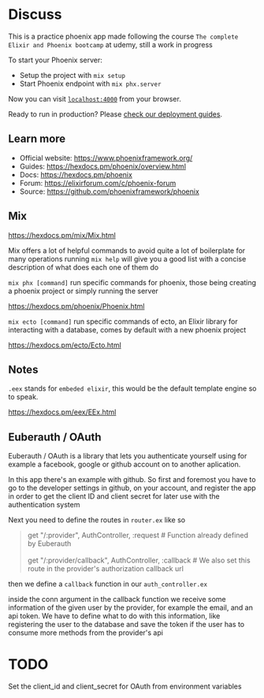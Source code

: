# Discuss

This is a practice phoenix app made following the course `The complete Elixir and Phoenix bootcamp` at udemy, still a work in progress

To start your Phoenix server:

  * Setup the project with `mix setup`
  * Start Phoenix endpoint with `mix phx.server`

Now you can visit [`localhost:4000`](http://localhost:4000) from your browser.

Ready to run in production? Please [check our deployment guides](https://hexdocs.pm/phoenix/deployment.html).

## Learn more

  * Official website: https://www.phoenixframework.org/
  * Guides: https://hexdocs.pm/phoenix/overview.html
  * Docs: https://hexdocs.pm/phoenix
  * Forum: https://elixirforum.com/c/phoenix-forum
  * Source: https://github.com/phoenixframework/phoenix

## Mix
https://hexdocs.pm/mix/Mix.html

Mix offers a lot of helpful commands to avoid quite a lot of boilerplate for many operations
running `mix help` will give you a good list with a concise description of what does each one of them do

`mix phx [command]` run specific commands for phoenix, those being creating a phoenix project or simply running the server

https://hexdocs.pm/phoenix/Phoenix.html

`mix ecto [command]` run specific commands of ecto, an Elixir library for interacting with a database, comes by default with a new phoenix project

https://hexdocs.pm/ecto/Ecto.html

## Notes
`.eex` stands for `embeded elixir`, this would be the default template engine so to speak.

https://hexdocs.pm/eex/EEx.html


## Euberauth / OAuth
Euberauth / OAuth is a library that lets you authenticate yourself using for example a facebook, google or github account on to another aplication.

In this app there's an example with github. So first and foremost you have to go to the developer settings in github, on your account, and register the app in order to get the client ID and client secret for later use with the authentication system

Next you need to define the routes in `router.ex` like so

>    get "/:provider", AuthController, :request # Function already defined by Euberauth \
\
>    get "/:provider/callback", AuthController, :callback # We also set this route in the provider's authorization callback url

then we define a `callback` function in our `auth_controller.ex`

inside the conn argument in the callback function we receive some information of the given user by the provider, for example the email, and an api token. We have to define what to do with this information, like registering the user to the database and save the token if the user has to consume more methods from the provider's api

# TODO
Set the client_id and client_secret for OAuth from environment variables